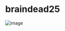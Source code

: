 # braindead25
![image](https://github.com/user-attachments/assets/d355784f-c092-417b-830f-6894ed05dc50)

